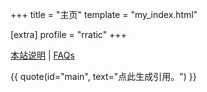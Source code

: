 +++
title = "主页"
template = "my_index.html"

[extra]
profile = "rratic"
+++

[本站说明](pages/about-blog-2025/) | [FAQs](faqs/)

{{ quote(id="main", text="点此生成引用。") }}
